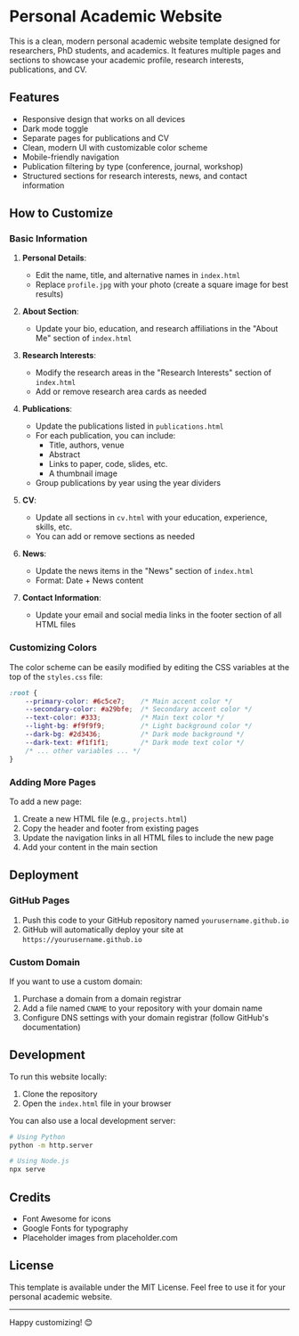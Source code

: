 # Personal Academic Website

This is a clean, modern personal academic website template designed for researchers, PhD students, and academics. It features multiple pages and sections to showcase your academic profile, research interests, publications, and CV.

## Features

- Responsive design that works on all devices
- Dark mode toggle
- Separate pages for publications and CV
- Clean, modern UI with customizable color scheme
- Mobile-friendly navigation
- Publication filtering by type (conference, journal, workshop)
- Structured sections for research interests, news, and contact information

## How to Customize

### Basic Information

1. **Personal Details**: 
   - Edit the name, title, and alternative names in `index.html`
   - Replace `profile.jpg` with your photo (create a square image for best results)

2. **About Section**:
   - Update your bio, education, and research affiliations in the "About Me" section of `index.html`

3. **Research Interests**:
   - Modify the research areas in the "Research Interests" section of `index.html`
   - Add or remove research area cards as needed

4. **Publications**:
   - Update the publications listed in `publications.html`
   - For each publication, you can include:
     - Title, authors, venue
     - Abstract
     - Links to paper, code, slides, etc.
     - A thumbnail image
   - Group publications by year using the year dividers

5. **CV**:
   - Update all sections in `cv.html` with your education, experience, skills, etc.
   - You can add or remove sections as needed

6. **News**:
   - Update the news items in the "News" section of `index.html`
   - Format: Date + News content

7. **Contact Information**:
   - Update your email and social media links in the footer section of all HTML files

### Customizing Colors

The color scheme can be easily modified by editing the CSS variables at the top of the `styles.css` file:

```css
:root {
    --primary-color: #6c5ce7;    /* Main accent color */
    --secondary-color: #a29bfe;  /* Secondary accent color */
    --text-color: #333;          /* Main text color */
    --light-bg: #f9f9f9;         /* Light background color */
    --dark-bg: #2d3436;          /* Dark mode background */
    --dark-text: #f1f1f1;        /* Dark mode text color */
    /* ... other variables ... */
}
```

### Adding More Pages

To add a new page:

1. Create a new HTML file (e.g., `projects.html`)
2. Copy the header and footer from existing pages
3. Update the navigation links in all HTML files to include the new page
4. Add your content in the main section

## Deployment

### GitHub Pages

1. Push this code to your GitHub repository named `yourusername.github.io`
2. GitHub will automatically deploy your site at `https://yourusername.github.io`

### Custom Domain

If you want to use a custom domain:

1. Purchase a domain from a domain registrar
2. Add a file named `CNAME` to your repository with your domain name
3. Configure DNS settings with your domain registrar (follow GitHub's documentation)

## Development

To run this website locally:

1. Clone the repository
2. Open the `index.html` file in your browser

You can also use a local development server:

```bash
# Using Python
python -m http.server

# Using Node.js
npx serve
```

## Credits

- Font Awesome for icons
- Google Fonts for typography
- Placeholder images from placeholder.com

## License

This template is available under the MIT License. Feel free to use it for your personal academic website.

---

Happy customizing! 😊
